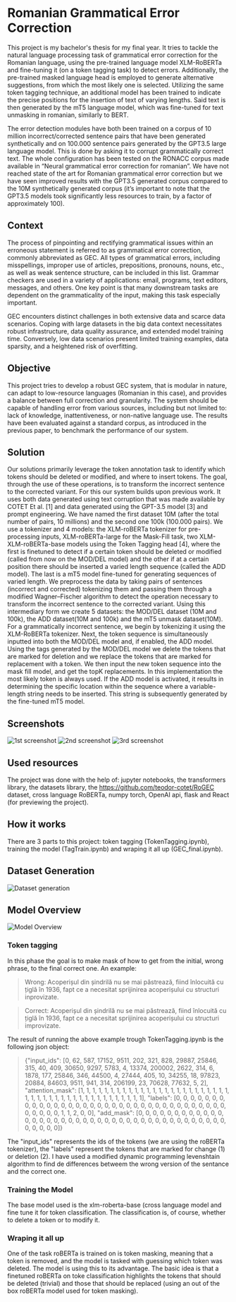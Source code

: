 # Romanian Grammatical  Error Correction
This project is my bachelor's thesis for my final year. It tries to tackle the natural language processing task of grammatical error correction for the Romanian language, using the pre-trained language model XLM-RoBERTa and fine-tuning it (on a token tagging task) to detect errors. Additionally, the pre-trained masked language head is employed to generate alternative suggestions, from which the most likely one is selected. Utilizing the same token tagging technique, an additional model has been trained to indicate the precise positions for the insertion of text of varying lengths. Said text is then generated by the mT5 language model, which was fine-tuned for text unmasking in romanian, similarly to BERT.

The error detection modules have both been trained on a corpus of 10 million incorrect/corrected sentence pairs that have been generated synthetically and on 100.000 sentence pairs generated by the GPT3.5 large language model. This is done by asking it to corrupt grammatically correct text. The whole configuration has been tested on the RONACC corpus made available in “Neural grammatical error correction for romanian”. We have not reached state of the art for Romanian grammatical error correction but we have seen improved results with the GPT3.5 generated corpus compared to the 10M synthetically generated corpus (it’s important to note that the GPT3.5 models took significantly less resources to train, by a factor of approximately 100).

## Context
The process of pinpointing and rectifying grammatical issues within an erroneous statement is referred to as grammatical error correction, commonly abbreviated as GEC. All types of grammatical errors, including misspellings, improper use of articles, prepositions, pronouns, nouns, etc., as well as weak sentence structure, can be included in this list. Grammar checkers are used in a variety of applications: email, programs, text editors, messages, and others. One key point is that many downstream tasks are dependent on the grammaticality of the input, making this task especially important.

GEC encounters distinct challenges in both extensive data and scarce data scenarios. Coping with large datasets in the big data context necessitates robust infrastructure, data quality assurance, and extended model training time. Conversely, low data scenarios present limited training examples, data sparsity, and a heightened risk of overfitting.

## Objective
This project tries to develop a robust GEC system, that is modular in nature, can adapt to low-resource languages (Romanian in this case), and provides a balance between full correction and granularity. The system should be capable of handling error from various sources, including but not limited to: lack of knowledge, inattentiveness, or non-native language use. The results have been evaluated against a standard corpus, as introduced in the previous paper, to benchmark the performance of our system.

## Solution

Our solutions primarily leverage the token annotation task to identify which tokens should be deleted or modified, and where to insert tokens. The goal, through the use of these operations, is to transform the incorrect sentence to the corrected variant. For this our system builds upon previous work. It uses both data generated using text corruption that was made available by COTET Et al. [1] and data generated using the GPT-3.5 model [3] and prompt engineering. We have named the first dataset 10M (after the total number of pairs, 10 millions) and the second one 100k (100.000 pairs).
We use a tokenizer and 4 models: the XLM-roBERTa tokenizer for pre-processing inputs, XLM-roBERTa-large for the Mask-Fill task, two XLM-XLM-roBERTa-base models using the Token Tagging head [4], where the first is finetuned to detect if a certain token should be deleted or modified (called from now on the MOD/DEL model) and the other if at a certain position there should be inserted a varied length sequence (called the ADD model). The last is a mT5 model fine-tuned for generating sequences of varied length.
We preprocess the data by taking pairs of sentences (incorrect and corrected) tokenizing them and passing them through a modified Wagner–Fischer algorithm to detect the operation necessary to transform the incorrect sentence to the corrected variant. Using this intermediary form we create 5 datasets: the MOD/DEL dataset (10M and 100k), the ADD dataset(10M and 100k) and the mT5 unmask dataset(10M).
For a grammatically incorrect sentence, we begin by tokenizing it using the XLM-RoBERTa tokenizer. Next, the token sequence is simultaneously inputted into both the MOD/DEL model and, if enabled, the ADD model.
Using the tags generated by the MOD/DEL model we delete the tokens that are marked for deletion and we replace the tokens that are marked for replacement with a <mask> token. We then input the new token sequence into the mask fill model, and get the topK replacements. In this implementation the most likely token is always used. If the ADD model is activated, it results in determining the specific location within the sequence where a variable-length string needs to be inserted. This string is subsequently generated by the fine-tuned mT5 model.

## Screenshots
![1st screenshot](./screenshots/Screenshot%202023-09-11%20at%2006.18.13.png)
![2nd screenshot](./screenshots/Screenshot%202023-09-11%20at%2006.22.04.png)
![3rd screenshot](./screenshots/Screenshot%202023-09-11%20at%2006.30.44.png)
## Used resources
The project was done with the help of: jupyter notebooks, the transformers library, the datasets library, the https://github.com/teodor-cotet/RoGEC dataset, cross language RoBERTa, numpy torch, OpenAI api, flask and React (for previewing the project).
## How it works
There are 3 parts to this project: token tagging (TokenTagging.ipynb), training the model (TagTrain.ipynb) and wraping it all up (GEC_final.ipynb).
## Dataset Generation
![Dataset generation](./screenshots/Dataset%20Generatio.png)
## Model Overview
![Model Overview](./screenshots/Model%20Overview.png) 
### Token tagging 
In this phase the goal is to make mask of how to get from the initial, wrong phrase, to the final correct one. An example:
> Wrong: Acoperișul din șindrilă nu se mai păstrează, fiind înlocuită cu țiglă în 1936, fapt ce a necesitat sprijinirea acoperișului cu structuri inprovizate.

> Correct: Acoperișul din șindrilă nu se mai păstrează, fiind înlocuită cu țiglă în 1936, fapt ce a necesitat sprijinirea acoperișului cu structuri improvizate.

The result of running the above example trough TokenTagging.ipynb is the following json object: 

>{"input_ids": [0, 62, 587, 17152, 9511, 202, 321, 828, 29887, 25846, 315, 40, 409, 30650, 9297, 5783, 4, 13374, 200002, 2622, 314, 6, 1878, 177, 25846, 346, 44500, 4, 27444, 405, 10, 34255, 18, 97823, 20884, 84603, 9511, 941, 314, 206199, 23, 70628, 77632, 5, 2], "attention_mask": [1, 1, 1, 1, 1, 1, 1, 1, 1, 1, 1, 1, 1, 1, 1, 1, 1, 1, 1, 1, 1, 1, 1, 1, 1, 1, 1, 1, 1, 1, 1, 1, 1, 1, 1, 1, 1, 1, 1, 1, 1, 1, 1, 1, 1], "labels": [0, 0, 0, 0, 0, 0, 0, 0, 0, 0, 0, 0, 0, 0, 0, 0, 0, 0, 0, 0, 0, 0, 0, 0, 0, 0, 0, 0, 0, 0, 0, 0, 0, 0, 0, 0, 0, 0, 0, 0, 1, 1, 2, 0, 0], "add_mask": [0, 0, 0, 0, 0, 0, 0, 0, 0, 0, 0, 0, 0, 0, 0, 0, 0, 0, 0, 0, 0, 0, 0, 0, 0, 0, 0, 0, 0, 0, 0, 0, 0, 0, 0, 0, 0, 0, 0, 0, 0, 0, 0, 0, 0]}

The "input_ids" represents the ids of the tokens (we are using the roBERTa tokenizer), the "labels" represent the tokens that are marked for change (1) or deletion (2). I have used a modified dynamic programming levenshtain algorithm to find de differences betweem the wrong version of the sentance and the correct one.

### Training the Model

The base model used is the xlm-roberta-base (cross language model and fine tune it for token classification. The classification is, of course, whether to delete a token or to modify it.

### Wraping it all up

One of the task roBERTa is trained on is token masking, meaning that a token is removed, and the model is tasked with guessing which token was deleted. The model is using this to its advantage. The basic idea is that a finetuned roBERTa on toke classification highlights the tokens that should be deleted (trivial) and those that should be replaced (using an out of the box roBERTa model used for token masking).
